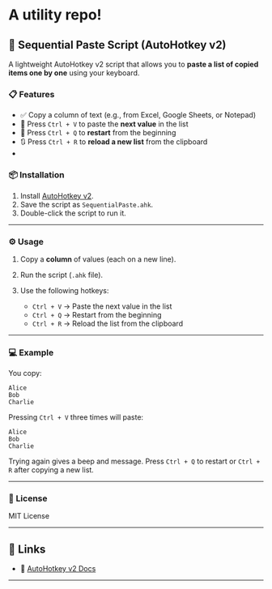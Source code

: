 # A utility repo!
## 🔁 Sequential Paste Script (AutoHotkey v2)

A lightweight AutoHotkey v2 script that allows you to **paste a list of copied items one by one** using your keyboard.

### 📋 Features

* ✅ Copy a column of text (e.g., from Excel, Google Sheets, or Notepad)
* 🔽 Press `Ctrl + V` to paste the **next value** in the list
* 🔄 Press `Ctrl + Q` to **restart** from the beginning
* 🔃 Press `Ctrl + R` to **reload a new list** from the clipboard
* 
### 📦 Installation

1. Install [AutoHotkey v2](https://www.autohotkey.com/download/).
2. Save the script as `SequentialPaste.ahk`.
3. Double-click the script to run it.
---

### ⚙️ Usage

1. Copy a **column** of values (each on a new line).
2. Run the script (`.ahk` file).
3. Use the following hotkeys:

   * `Ctrl + V` → Paste the next value in the list
   * `Ctrl + Q` → Restart from the beginning
   * `Ctrl + R` → Reload the list from the clipboard
---
### 💻 Example

You copy:

```
Alice
Bob
Charlie
```

Pressing `Ctrl + V` three times will paste:

```
Alice
Bob
Charlie
```

Trying again gives a beep and message. Press `Ctrl + Q` to restart or `Ctrl + R` after copying a new list.

---


### 📜 License

MIT License

---

## 🔗 Links

* 🔧 [AutoHotkey v2 Docs](https://www.autohotkey.com/docs/v2/)

---
